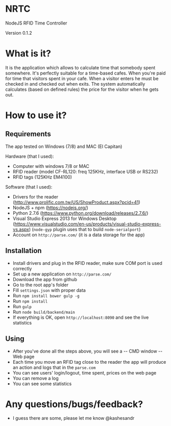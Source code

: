 # NRTC
NodeJS RFID Time Controller

Version 0.1.2

# What is it?
It is the application which allows to calculate time that somebody spent somewhere. It's perfectly suitable for a time-based cafes. When you're paid for time that visitors spent in your cafe.
When a visitor enters he must be checked in and checked out when exits. The system automatically calculates (based on defined rules) the price for the visitor when he gets out.

# How to use it?
## Requirements

The app tested on Windows (7/8) and MAC (El Capitan)

Hardware (that I used):
- Computer with windows 7/8 or MAC
- RFID reader (model CF-RL120: freq 125KHz, interface USB or RS232)
- RFID tags (125KHz EM4100)

Software (that I used):
- Drivers for the reader (http://www.prolific.com.tw/US/ShowProduct.aspx?pcid=41)
- NodeJS + npm (https://nodejs.org/)
- Python 2.7.6 (https://www.python.org/download/releases/2.7.6/)
- Visual Studio Express 2013 for Windows Desktop (https://www.visualstudio.com/en-us/products/visual-studio-express-vs.aspx) (`node-gyp` plugin uses that to build `node-serialport`)
- Account on `http://parse.com/` (it is a data storage for the app)

## Installation
- Install drivers and plug in the RFID reader, make sure COM port is used correctly
- Set up a new application on `http://parse.com/`
- Download the app from github
- Go to the root app's folder
- Fill `settings.json` with proper data
- Run `npm install bower gulp -g`
- Run `npm install`
- Run `gulp`
- Run `node build/backend/main`
- If everything is OK, open `http://localhost:8090` and see the live statistics

## Using
- After you've done all the steps above, you will see a
-- CMD window
-- Web page
- Each time you move an RFID tag close to the reader the app will produce an action and logs that in the `parse.com`
- You can see users' login/logout, time spent, prices on the web page
- You can remove a log
- You can see some statistics

# Any questions/bugs/feedback?
- I guess there are some, please let me know @kashesandr
